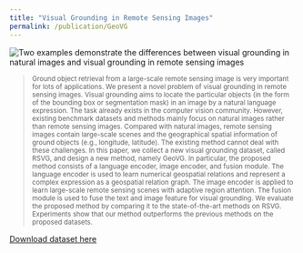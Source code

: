 ```yaml
---
title: "Visual Grounding in Remote Sensing Images"
permalink: /publication/GeoVG
---
```


![Two examples demonstrate the differences between visual grounding in natural images and visual grounding in remote sensing images](https://sunyuxi.github.io/images/cmpRSNatural.jpg)

> <small>Ground object retrieval from a large-scale remote sensing image is very important for lots of applications. We present a novel problem of visual grounding in remote sensing images. Visual grounding aims to locate the particular objects (in the form of the bounding box or segmentation mask) in an image by a natural language expression. The task already exists in the computer vision community. However, existing benchmark datasets and methods mainly focus on natural images rather than remote sensing images. Compared with natural images, remote sensing images contain large-scale scenes and the geographical spatial information of ground objects (e.g., longitude, latitude). The existing method cannot deal with these challenges. In this paper, we collect a new visual grounding dataset, called RSVG, and design a new method, namely GeoVG. In particular, the proposed method consists of a language encoder, image encoder, and fusion module. The language encoder is used to learn numerical geospatial relations and represent a complex expression as a geospatial relation graph. The image encoder is applied to learn large-scale remote sensing scenes with adaptive region attention. The fusion module is used to fuse the text and image feature for visual grounding. We evaluate the proposed method by comparing it to the state-of-the-art methods on RSVG. Experiments show that our method outperforms the previous methods on the proposed datasets.</small>

[Download dataset here](http://academicpages.github.io/files/paper1.pdf)
